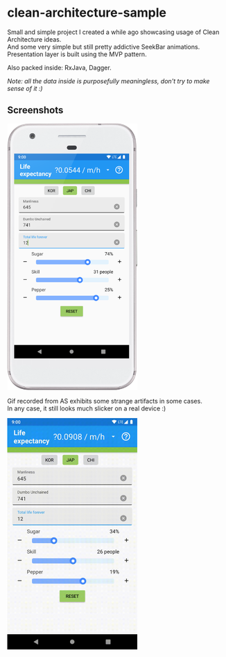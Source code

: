 # clean-architecture-sample
Small and simple project I created a while ago showcasing usage of Clean Architecture ideas.  
And some very simple but still pretty addictive SeekBar animations.  
Presentation layer is built using the MVP pattern.  

Also packed inside: RxJava, Dagger.

*Note: all the data inside is purposefully meaningless, don't try to make sense of it :)*

## Screenshots
<img src="https://raw.githubusercontent.com/qwertyfinger/clean-architecture-sample/master/screenshots/screen.png" width="300">

Gif recorded from AS exhibits some strange artifacts in some cases.  
In any case, it still looks much slicker on a real device :)  

<img src="https://raw.githubusercontent.com/qwertyfinger/clean-architecture-sample/master/screenshots/screen.gif" width="300">
